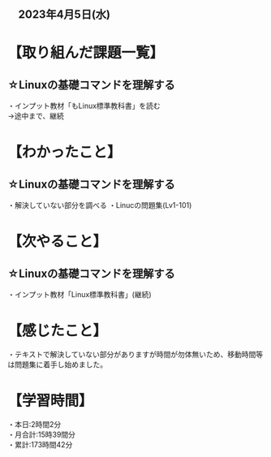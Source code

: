 ## 　2023年4月5日(水)
# 【取り組んだ課題一覧】
## ☆Linuxの基礎コマンドを理解する
・インプット教材「もLinux標準教科書」を読む<br>
→途中まで、継続
# 【わかったこと】
## ☆Linuxの基礎コマンドを理解する
・解決していない部分を調べる
・Linucの問題集(Lv1-101)
# 【次やること】
## ☆Linuxの基礎コマンドを理解する
・インプット教材「Linux標準教科書」(継続)
# 【感じたこと】
・テキストで解決していない部分がありますが時間が勿体無いため、移動時間等は問題集に着手し始めました。
# 【学習時間】
・本日:2時間2分<br>
・月合計:15時39間分<br>
・累計:173時間42分
